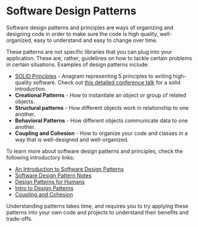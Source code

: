 # Software Design Patterns

Software design patterns and principles are ways of organizing and designing code in order to make sure the code is high quality, well-organized, easy to understand and easy to change over time.

These patterns are not specific libraries that you can plug into your application. These are, rather, guidelines on how to tackle certain problems in certain situations. Examples of design patterns include:

* [SOLID Principles](https://hackernoon.com/solid-principles-made-easy-67b1246bcdf) - Anagram representing 5 principles to writing high-quality software. Check out [this detailed conference talk](https://www.youtube.com/watch?v=bL5mHFFupts) for a solid introduction.
* **Creational Patterns** - How to instantiate an object or group of related objects.
* **Structural patterns** - How different objects work in relationship to one another.
* **Behavioral Patterns** - How different objects communicate data to one another.
* **Coupling and Cohesion** - How to organize your code and classes in a way that is well-designed and well-organized.

To learn more about software design patterns and principles, check the following introductory links:

* [An Introduction to Software Design Patterns](https://www.coengoedegebure.com/introduction-to-software-design-patterns/)
* [Software Design Pattern Notes](https://www.quickdevnotes.com/software-design-patterns/)
* [Design Patterns for Humans](https://github.com/kamranahmedse/design-patterns-for-humans)
* [Intro to Design Patterns](https://en.wikibooks.org/wiki/Introduction_to_Software_Engineering/Architecture/Design_Patterns)
* [Coupling and Cohesion](https://thebojan.ninja/2015/04/08/high-cohesion-loose-coupling/)

Understanding patterns takes time, and requires you to try applying these patterns into your own code and projects to understand their benefits and trade-offs.

